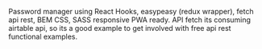 Password manager using React Hooks, easypeasy (redux wrapper), fetch api rest, BEM CSS, SASS responsive PWA ready.
API fetch its consuming airtable api, so its a good example to get involved with
free api rest functional examples.
